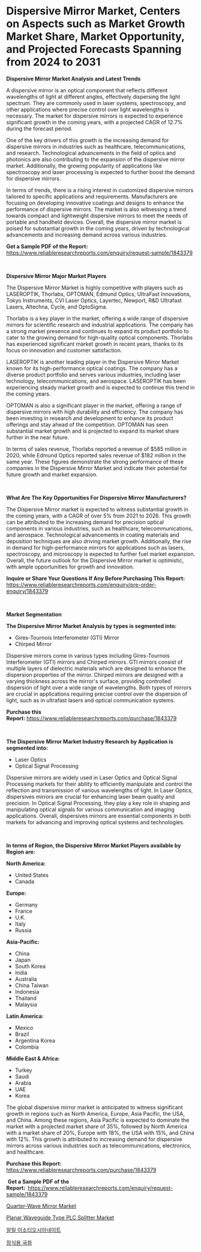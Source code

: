 <p><h1>Dispersive Mirror Market, Centers on Aspects such as Market Growth Market Share, Market Opportunity, and Projected Forecasts Spanning from 2024 to 2031</h1></p><p><strong>Dispersive Mirror Market Analysis and Latest Trends</strong></p>
<p><p>A dispersive mirror is an optical component that reflects different wavelengths of light at different angles, effectively dispersing the light spectrum. They are commonly used in laser systems, spectroscopy, and other applications where precise control over light wavelengths is necessary. The market for dispersive mirrors is expected to experience significant growth in the coming years, with a projected CAGR of 12.7% during the forecast period.</p><p>One of the key drivers of this growth is the increasing demand for dispersive mirrors in industries such as healthcare, telecommunications, and research. Technological advancements in the field of optics and photonics are also contributing to the expansion of the dispersive mirror market. Additionally, the growing popularity of applications like spectroscopy and laser processing is expected to further boost the demand for dispersive mirrors.</p><p>In terms of trends, there is a rising interest in customized dispersive mirrors tailored to specific applications and requirements. Manufacturers are focusing on developing innovative coatings and designs to enhance the performance of dispersive mirrors. The market is also witnessing a trend towards compact and lightweight dispersive mirrors to meet the needs of portable and handheld devices. Overall, the dispersive mirror market is poised for substantial growth in the coming years, driven by technological advancements and increasing demand across various industries.</p></p>
<p><strong>Get a Sample PDF of the Report:&nbsp;</strong> <a href="https://www.reliableresearchreports.com/enquiry/request-sample/1843379">https://www.reliableresearchreports.com/enquiry/request-sample/1843379</a></p>
<p>&nbsp;</p>
<p><strong>Dispersive Mirror Major Market Players</strong></p>
<p><p>The Dispersive Mirror Market is highly competitive with players such as LASEROPTIK, Thorlabs, OPTOMAN, Edmund Optics, UltraFast Innovations, Tokyo Instruments, CVI Laser Optics, Layertec, Newport, R&D Ultrafast Lasers, Altechna, Cycle, and OptoSigma. </p><p>Thorlabs is a key player in the market, offering a wide range of dispersive mirrors for scientific research and industrial applications. The company has a strong market presence and continues to expand its product portfolio to cater to the growing demand for high-quality optical components. Thorlabs has experienced significant market growth in recent years, thanks to its focus on innovation and customer satisfaction.</p><p>LASEROPTIK is another leading player in the Dispersive Mirror Market known for its high-performance optical coatings. The company has a diverse product portfolio and serves various industries, including laser technology, telecommunications, and aerospace. LASEROPTIK has been experiencing steady market growth and is expected to continue this trend in the coming years.</p><p>OPTOMAN is also a significant player in the market, offering a range of dispersive mirrors with high durability and efficiency. The company has been investing in research and development to enhance its product offerings and stay ahead of the competition. OPTOMAN has seen substantial market growth and is projected to expand its market share further in the near future.</p><p>In terms of sales revenue, Thorlabs reported a revenue of $585 million in 2020, while Edmund Optics reported sales revenue of $182 million in the same year. These figures demonstrate the strong performance of these companies in the Dispersive Mirror Market and indicate their potential for future growth and market expansion.</p></p>
<p>&nbsp;</p>
<p><strong>What Are The Key Opportunities For Dispersive Mirror Manufacturers?</strong></p>
<p><p>The Dispersive Mirror market is expected to witness substantial growth in the coming years, with a CAGR of over 5% from 2021 to 2026. This growth can be attributed to the increasing demand for precision optical components in various industries, such as healthcare, telecommunications, and aerospace. Technological advancements in coating materials and deposition techniques are also driving market growth. Additionally, the rise in demand for high-performance mirrors for applications such as lasers, spectroscopy, and microscopy is expected to further fuel market expansion. Overall, the future outlook for the Dispersive Mirror market is optimistic, with ample opportunities for growth and innovation.</p></p>
<p><strong>Inquire or Share Your Questions If Any Before Purchasing This Report:</strong> <a href="https://www.reliableresearchreports.com/enquiry/pre-order-enquiry/1843379">https://www.reliableresearchreports.com/enquiry/pre-order-enquiry/1843379</a></p>
<p>&nbsp;</p>
<p><strong>Market Segmentation</strong></p>
<p><strong>The Dispersive Mirror Market Analysis by types is segmented into:</strong></p>
<p><ul><li>Gires-Tournois Interferometer (GTI) Mirror</li><li>Chirped Mirror</li></ul></p>
<p><p>Dispersive mirrors come in various types including Gires-Tournois Interferometer (GTI) mirrors and Chirped mirrors. GTI mirrors consist of multiple layers of dielectric materials which are designed to enhance the dispersion properties of the mirror. Chirped mirrors are designed with a varying thickness across the mirror's surface, providing controlled dispersion of light over a wide range of wavelengths. Both types of mirrors are crucial in applications requiring precise control over the dispersion of light, such as in ultrafast lasers and optical communication systems.</p></p>
<p><strong>Purchase this Report:&nbsp;</strong><a href="https://www.reliableresearchreports.com/purchase/1843379">https://www.reliableresearchreports.com/purchase/1843379</a></p>
<p>&nbsp;</p>
<p><strong>The Dispersive Mirror Market Industry Research by Application is segmented into:</strong></p>
<p><ul><li>Laser Optics</li><li>Optical Signal Processing</li></ul></p>
<p><p>Dispersive mirrors are widely used in Laser Optics and Optical Signal Processing markets for their ability to efficiently manipulate and control the reflection and transmission of various wavelengths of light. In Laser Optics, dispersives mirrors are crucial for enhancing laser beam quality and precision. In Optical Signal Processing, they play a key role in shaping and manipulating optical signals for various communication and imaging applications. Overall, dispersives mirrors are essential components in both markets for advancing and improving optical systems and technologies.</p></p>
<p>&nbsp;</p>
<p><strong>In terms of Region, the Dispersive Mirror Market Players available by Region are:</strong></p>
<p>
    <p> <strong> North America: </strong>
        <ul>
            <li>United States</li>
            <li>Canada</li>
        </ul>
        </p> 
    <p> <strong> Europe: </strong>
        <ul>
            <li>Germany</li>
            <li>France</li>
            <li>U.K.</li>
            <li>Italy</li>
            <li>Russia</li>
        </ul>
        </p> 
    <p> <strong> Asia-Pacific: </strong>
        <ul>
            <li>China</li>
            <li>Japan</li>
            <li>South Korea</li>
            <li>India</li>
            <li>Australia</li>
            <li>China Taiwan</li>
            <li>Indonesia</li>
            <li>Thailand</li>
            <li>Malaysia</li>
        </ul>
        </p> 
    <p> <strong> Latin America: </strong>
        <ul>
            <li>Mexico</li>
            <li>Brazil</li>
            <li>Argentina Korea</li>
            <li>Colombia</li>
        </ul>
        </p> 
    <p> <strong> Middle East & Africa: </strong>
        <ul>
            <li>Turkey</li>
            <li>Saudi</li>
            <li>Arabia</li>
            <li>UAE</li>
            <li>Korea</li>
        </ul>
    </p>
    </p>
<p><p>The global dispersive mirror market is anticipated to witness significant growth in regions such as North America, Europe, Asia Pacific, the USA, and China. Among these regions, Asia Pacific is expected to dominate the market with a projected market share of 35%, followed by North America with a market share of 20%, Europe with 18%, the USA with 15%, and China with 12%. This growth is attributed to increasing demand for dispersive mirrors across various industries such as telecommunications, electronics, and healthcare.</p></p>
<p><strong>Purchase this Report: </strong><a href="https://www.reliableresearchreports.com/purchase/1843379">https://www.reliableresearchreports.com/purchase/1843379</a></p>
<p>&nbsp;<strong>Get a Sample PDF of the Report:&nbsp;&nbsp;</strong><a href="https://www.reliableresearchreports.com/enquiry/request-sample/1843379">https://www.reliableresearchreports.com/enquiry/request-sample/1843379</a></p>
<p><strong></strong></p>
<p><p><a href="https://github.com/redneck06/Market-Research-Report-List-2/blob/main/quarter-wave-mirror-market.md">Quarter-Wave Mirror Market</a></p><p><a href="https://github.com/nicoletavirag/Market-Research-Report-List-2/blob/main/planar-waveguide-type-plc-splitter-market.md">Planar Waveguide Type PLC Splitter Market</a></p><p><a href="https://github.com/lzrvbyqzftro57/Market-Research-Report-List-1/blob/main/950684412531.md">알릴 이소티오시아네이트</a></p><p><a href="https://github.com/vs019sa3m8x/Market-Research-Report-List-1/blob/main/476684912532.md">장식용 국화</a></p></p>